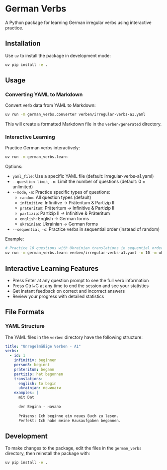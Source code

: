 # German Verbs

A Python package for learning German irregular verbs using interactive practice.

## Installation

Use `uv` to install the package in development mode:

```bash
uv pip install -e .
```

## Usage

### Converting YAML to Markdown

Convert verb data from YAML to Markdown:

```bash
uv run -m german_verbs.converter verben/irregular-verbs-a1.yaml
```

This will create a formatted Markdown file in the `verben/generated` directory.

### Interactive Learning

Practice German verbs interactively:

```bash
uv run -m german_verbs.learn
```

Options:

* `yaml_file`: Use a specific YAML file (default: irregular-verbs-a1.yaml)
* `--question-limit`, `-n`: Limit the number of questions (default: 0 = unlimited)
* `--mode`, `-m`: Practice specific types of questions:
  - `random`: All question types (default)
  - `infinitive`: Infinitive → Präteritum & Partizip II 
  - `prateritum`: Präteritum → Infinitive & Partizip II
  - `partizip`: Partizip II → Infinitive & Präteritum
  - `english`: English → German forms
  - `ukrainian`: Ukrainian → German forms
* `--sequential`, `-s`: Practice verbs in sequential order (instead of random)

Example:

```bash
# Practice 10 questions with Ukrainian translations in sequential order
uv run -m german_verbs.learn verben/irregular-verbs-a1.yaml -n 10 -m ukrainian -s
```

## Interactive Learning Features

- Press Enter at any question prompt to see the full verb information
- Press Ctrl+C at any time to end the session and see your statistics
- Get instant feedback on correct and incorrect answers
- Review your progress with detailed statistics

## File Formats

### YAML Structure

The YAML files in the `verben` directory have the following structure:

```yaml
title: "Unregelmäßige Verben - A1"
verbs:
  - id: 1
    infinitiv: beginnen
    person3: beginnt
    präteritum: begann
    partizip: hat begonnen
    translations:
      english: to begin
      ukrainian: починати
    examples: |
      mit Dat
      
      der Beginn - начало
      
      Präsens: Ich beginne ein neues Buch zu lesen.
      Perfekt: Ich habe meine Hausaufgaben begonnen.
```

## Development

To make changes to the package, edit the files in the `german_verbs` directory, then reinstall the package with:

```bash
uv pip install -e .
``` 